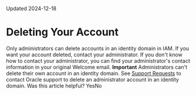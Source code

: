Updated 2024-12-18
# Deleting Your Account
Only administrators can delete accounts in an identity domain in IAM. If you want your account deleted, contact your administrator. 
If you don't know how to contact your administrator, you can find your administrator's contact information in your original Welcome email.
**Important** Administrators can't delete their own account in an identity domain. See [Support Requests](https://docs.oracle.com/iaas/Content/GSG/Tasks/contactingsupport.htm) to contact Oracle support to delete an administrator account in an identity domain.
Was this article helpful?
YesNo

